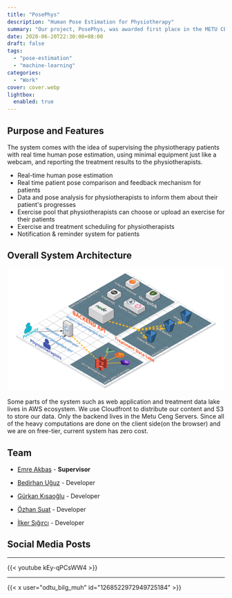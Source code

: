 ```yaml
---
title: "PosePhys"
description: "Human Pose Estimation for Physiotherapy"
summary: "Our project, PosePhys, was awarded first place in the METU CENG Senior Project Competition."
date: 2020-06-20T22:30:00+08:00
draft: false
tags:
  - "pose-estimation"
  - "machine-learning"
categories:
  - "Work"
cover: cover.webp
lightbox:
  enabled: true
---
```


## Purpose and Features

The system comes with the idea of supervising the physiotherapy patients with real time human pose estimation, using minimal equipment just like a webcam, and reporting the treatment results to the physiotherapists.

- Real-time human pose estimation
- Real time patient pose comparison and feedback mechanism for patients
- Data and pose analysis for physiotherapists to inform them about their patient's progresses
- Exercise pool that physiotherapists can choose or upload an exercise for their patients
- Exercise and treatment scheduling for physiotherapists
- Notification & reminder system for patients

## Overall System Architecture

![Architecture](images/architecture.png)

Some parts of the system such as web application and treatment data lake lives in AWS ecosystem. We use Cloudfront to distribute our content and S3 to store our data. Only the backend lives in the Metu Ceng Servers.
Since all of the heavy computations are done on the client side(on the browser) and we are on free-tier, current system has zero cost.

## Team

- [Emre Akbaş](https://user.ceng.metu.edu.tr/~emre/) - **Supervisor**

- [Bedirhan Uğuz](https://www.linkedin.com/in/bedirhan-uguz/) - Developer
- [Gürkan Kısaoğlu](https://www.linkedin.com/in/gkisaoglu/) - Developer
- [Özhan Suat](https://www.linkedin.com/in/ozhansuat/) - Developer
- [İlker Sığırcı](https://www.linkedin.com/in/ilkersigirci/) - Developer


## Social Media Posts

---
{{< youtube kEy-qPCsWW4 >}}

---
{{< x user="odtu_bilg_muh" id="1268522972949725184" >}}

<!-- {{< link title="Facebook" description="CENG Senior Project Post" url="https://facebook.com/ODTU.Bilgisayar.Muhendisligi/photos/ceng-demo-day-2020-1siposephysbedirhan-u%C4%9Fuz-g%C3%BCrkan-k%C4%B1sao%C4%9Flu-ilker-s%C4%B1%C4%9F%C4%B1rc%C4%B1-%C3%B6zhan-/2753756344734294" icon="https://facebook.com/favicon.ico" >}} -->